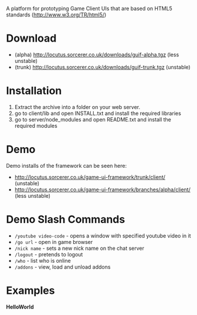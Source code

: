 A platform for prototyping Game Client UIs that are based on HTML5 standards (http://www.w3.org/TR/html5/)

# Download #

  * (alpha) http://locutus.sorcerer.co.uk/downloads/guif-alpha.tgz (less unstable)
  * (trunk) http://locutus.sorcerer.co.uk/downloads/guif-trunk.tgz (unstable)

# Installation #

  1. Extract the archive into a folder on your web server.
  1. go to client/lib and open INSTALL.txt and install the required libraries
  1. go to server/node\_modules and open README.txt and install the required modules

# Demo #

Demo installs of the framework can be seen here:

  * http://locutus.sorcerer.co.uk/game-ui-framework/trunk/client/ (unstable)
  * http://locutus.sorcerer.co.uk/game-ui-framework/branches/alpha/client/ (less unstable)

# Demo Slash Commands #

  * `/youtube video-code` - opens a window with specified youtube video in it
  * `/go url` - open in game browser
  * `/nick name` - sets a new nick name on the chat server
  * `/logout` - pretends to logout
  * `/who` - list who is online
  * `/addons` - view, load and unload addons

# Examples #

**HelloWorld**